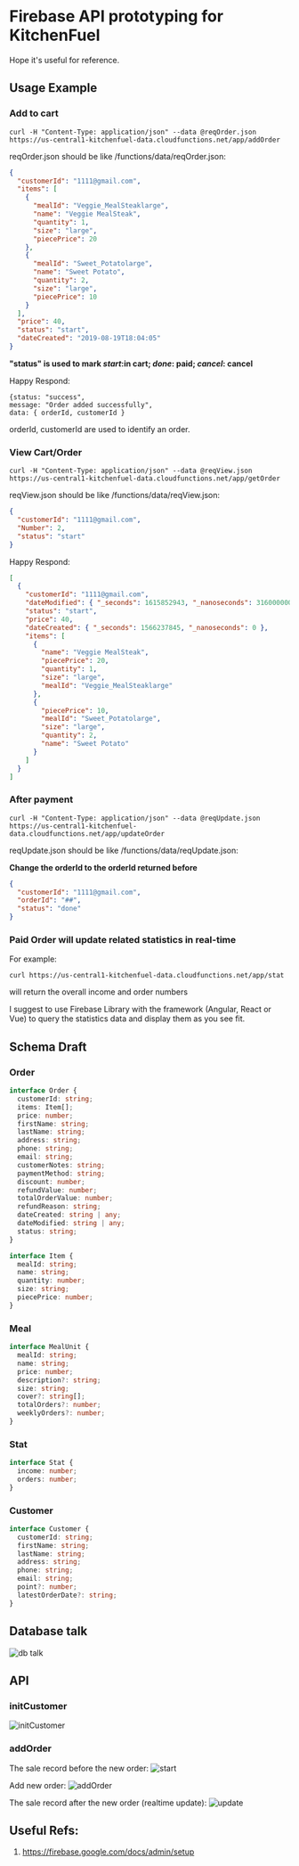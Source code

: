 # Firebase API prototyping for KitchenFuel

Hope it's useful for reference.

## Usage Example

### Add to cart

    curl -H "Content-Type: application/json" --data @reqOrder.json https://us-central1-kitchenfuel-data.cloudfunctions.net/app/addOrder

reqOrder.json should be like /functions/data/reqOrder.json:

```json
{
  "customerId": "1111@gmail.com",
  "items": [
    {
      "mealId": "Veggie_MealSteaklarge",
      "name": "Veggie MealSteak",
      "quantity": 1,
      "size": "large",
      "piecePrice": 20
    },
    {
      "mealId": "Sweet_Potatolarge",
      "name": "Sweet Potato",
      "quantity": 2,
      "size": "large",
      "piecePrice": 10
    }
  ],
  "price": 40,
  "status": "start",
  "dateCreated": "2019-08-19T18:04:05"
}
```

**"status" is used to mark _start_:in cart; _done_: paid; _cancel_: cancel**

Happy Respond:

    {status: "success",
    message: "Order added successfully",
    data: { orderId, customerId }

orderId, customerId are used to identify an order.

### View Cart/Order

    curl -H "Content-Type: application/json" --data @reqView.json https://us-central1-kitchenfuel-data.cloudfunctions.net/app/getOrder

reqView.json should be like /functions/data/reqView.json:

```json
{
  "customerId": "1111@gmail.com",
  "Number": 2,
  "status": "start"
}
```

Happy Respond:

```json
[
  {
    "customerId": "1111@gmail.com",
    "dateModified": { "_seconds": 1615852943, "_nanoseconds": 316000000 },
    "status": "start",
    "price": 40,
    "dateCreated": { "_seconds": 1566237845, "_nanoseconds": 0 },
    "items": [
      {
        "name": "Veggie MealSteak",
        "piecePrice": 20,
        "quantity": 1,
        "size": "large",
        "mealId": "Veggie_MealSteaklarge"
      },
      {
        "piecePrice": 10,
        "mealId": "Sweet_Potatolarge",
        "size": "large",
        "quantity": 2,
        "name": "Sweet Potato"
      }
    ]
  }
]
```

### After payment

    curl -H "Content-Type: application/json" --data @reqUpdate.json https://us-central1-kitchenfuel-data.cloudfunctions.net/app/updateOrder

reqUpdate.json should be like /functions/data/reqUpdate.json:

**Change the orderId to the orderId returned before**

```json
{
  "customerId": "1111@gmail.com",
  "orderId": "##",
  "status": "done"
}
```

### Paid Order will update related statistics in real-time

For example:

    curl https://us-central1-kitchenfuel-data.cloudfunctions.net/app/stat

will return the overall income and order numbers

I suggest to use Firebase Library with the framework (Angular, React or Vue) to query the statistics data and display them as you see fit.

## Schema Draft

### Order

```typescript
interface Order {
  customerId: string;
  items: Item[];
  price: number;
  firstName: string;
  lastName: string;
  address: string;
  phone: string;
  email: string;
  customerNotes: string;
  paymentMethod: string;
  discount: number;
  refundValue: number;
  totalOrderValue: number;
  refundReason: string;
  dateCreated: string | any;
  dateModified: string | any;
  status: string;
}

interface Item {
  mealId: string;
  name: string;
  quantity: number;
  size: string;
  piecePrice: number;
}
```

### Meal

```typescript
interface MealUnit {
  mealId: string;
  name: string;
  price: number;
  description?: string;
  size: string;
  cover?: string[];
  totalOrders?: number;
  weeklyOrders?: number;
}
```

### Stat

```typescript
interface Stat {
  income: number;
  orders: number;
}
```

### Customer

```typescript
interface Customer {
  customerId: string;
  firstName: string;
  lastName: string;
  address: string;
  phone: string;
  email: string;
  point?: number;
  latestOrderDate?: string;
}
```

## Database talk

![db talk](https://storage.googleapis.com/pathopatho/db_talk.png)

## API

### initCustomer

![initCustomer](https://storage.googleapis.com/pathopatho/initCustomer.png)

### addOrder

The sale record before the new order:
![start](https://storage.googleapis.com/pathopatho/start.png)

Add new order:
![addOrder](https://storage.googleapis.com/pathopatho/addOrder.png)

The sale record after the new order (realtime update):
![update](https://storage.googleapis.com/pathopatho/update.png)


## Useful Refs:

1. https://firebase.google.com/docs/admin/setup